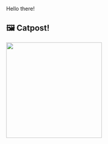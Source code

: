 Hello there!



## 🖼️ Catpost!

<sub>
    <img src="https://cdn2.thecatapi.com/images/dl2.jpg" height="256">
</sub>

